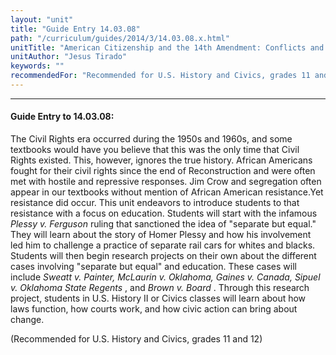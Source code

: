 ```yaml
---
layout: "unit"
title: "Guide Entry 14.03.08"
path: "/curriculum/guides/2014/3/14.03.08.x.html"
unitTitle: "American Citizenship and the 14th Amendment: Conflicts and Resolutions in Education"
unitAuthor: "Jesus Tirado"
keywords: ""
recommendedFor: "Recommended for U.S. History and Civics, grades 11 and 12"
---
```

<body>
<hr/>
 <h4>
  Guide Entry to 14.03.08:
 </h4>
 <p>
  The Civil Rights era occurred during the 1950s and 1960s, and some textbooks would have you believe that this was the only time that Civil Rights existed. This, however, ignores the true history.  African Americans fought for their civil rights since the end of Reconstruction and were often met with hostile and repressive responses. Jim Crow and segregation often appear in our textbooks without mention of African American resistance.Yet resistance did occur. This unit endeavors to introduce students to that resistance with a focus on education. Students will start with the infamous
  <i>
   Plessy v. Ferguson
  </i>
  ruling that sanctioned the idea of "separate but equal." They will learn about the story of Homer Plessy and how his involvement led him to challenge a practice of separate rail cars for whites and blacks. Students will then begin research projects on their own about the different cases involving "separate but equal" and education. These cases will include
  <i>
   Sweatt v. Painter, McLaurin v. Oklahoma, Gaines v. Canada, Sipuel v. Oklahoma State Regents
  </i>
  , and
  <i>
   Brown v. Board
  </i>
  .  Through this research project, students in U.S. History II or Civics classes will learn about how laws function, how courts work, and how civic action can bring about change.
 </p>
<p>
  (Recommended for U.S. History and Civics, grades 11 and 12)
  <b>
  </b>
 </p>
<p>
  <b>
  </b>
 </p>



</body>